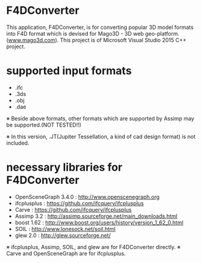 # F4DConverter
This application, F4DConverter, is for converting popular 3D model formats into F4D format
which is devised for Mago3D - 3D web geo-platform. (www.mago3d.com).
This project is of Microsoft Visual Studio 2015 C++ project.

# supported input formats

- .ifc
- .3ds
- .obj
- .dae

※ Beside above formats, other formats which are supported by Assimp may be supported.(NOT TESTED!!)

※ In this version, .JT(Jupiter Tessellation, a kind of cad design format) is not included.

# necessary libraries for F4DConverter

- OpenSceneGraph 3.4.0 : http://www.openscenegraph.org
- ifcplusplus : https://github.com/ifcquery/ifcplusplus
- Carve : https://github.com/ifcquery/ifcplusplus
- Assimp 3.2 : http://assimp.sourceforge.net/main_downloads.html
- boost 1.62 : http://www.boost.org/users/history/version_1_62_0.html
- SOIL : http://www.lonesock.net/soil.html
- glew 2.0 : http://glew.sourceforge.net/

※ ifcplusplus, Assimp, SOIL, and glew are for F4DConverter directly.
※ Carve and OpenSceneGraph are for ifcplusplus.
